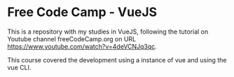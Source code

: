 # Free Code Camp - VueJS

This is a repository with my studies in VueJS, following the tutorial on Youtube channel freeCodeCamp.org on URL https://www.youtube.com/watch?v=4deVCNJq3qc.

This course covered the development using a instance of vue and using the vue CLI.
